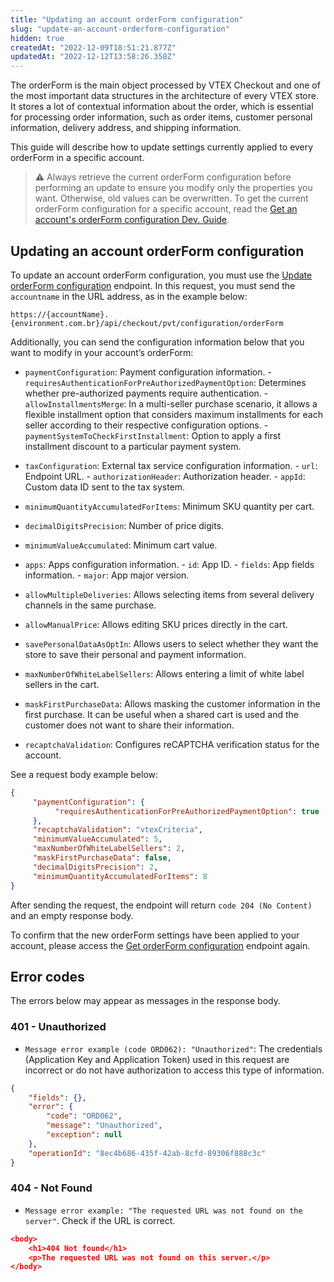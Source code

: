 ```yaml
---
title: "Updating an account orderForm configuration"
slug: "update-an-account-orderform-configuration"
hidden: true
createdAt: "2022-12-09T18:51:21.877Z"
updatedAt: "2022-12-12T13:58:26.358Z"
---
```


The orderForm is the main object processed by VTEX Checkout and one of the most important data structures in the architecture of every VTEX store. It stores a lot of contextual information about the order, which is essential for processing order information, such as order items, customer personal information, delivery address, and shipping information.

This guide will describe how to update settings currently applied to every orderForm in a specific account.
> ⚠️ Always retrieve the current orderForm configuration before performing an update to ensure you modify only the properties you want. Otherwise, old values can be overwritten. To get the current orderForm configuration for a specific account, read the [Get an account's orderForm configuration Dev. Guide](https://developers.vtex.com/docs/guides/get-an-account-orderform-configuration).

## Updating an account orderForm configuration

To update an account orderForm configuration, you must use the [Update orderForm configuration](https://developers.vtex.com/docs/api-reference/checkout-api#post-/api/checkout/pvt/configuration/orderForm) endpoint. In this request, you must send the `accountname` in the URL address, as in the example below:

`https://{accountName}.{environment.com.br}/api/checkout/pvt/configuration/orderForm`

Additionally, you can send the configuration information below that you want to modify in your account’s orderForm:

- `paymentConfiguration`: Payment configuration information. -  `requiresAuthenticationForPreAuthorizedPaymentOption`: Determines whether pre-authorized payments require authentication. - `allowInstallmentsMerge`: In a multi-seller purchase scenario, it allows a flexible installment option that considers maximum installments for each seller according to their respective configuration options. - `paymentSystemToCheckFirstInstallment`: Option to apply a first installment discount to a particular payment system.

- `taxConfiguration`: External tax service configuration information. - `url`: Endpoint URL. - `authorizationHeader`: Authorization header. - `appId`: Custom data ID sent to the tax system.

- `minimumQuantityAccumulatedForItems`: Minimum SKU quantity per cart.
- `decimalDigitsPrecision`: Number of price digits.
- `minimumValueAccumulated`: Minimum cart value.
- `apps`: Apps configuration information. - `id`: App ID. - `fields`: App fields information. - `major`: App major version.

- `allowMultipleDeliveries`: Allows selecting items from several delivery channels in the same purchase.
- `allowManualPrice`: Allows editing SKU prices directly in the cart.
- `savePersonalDataAsOptIn`: Allows users to select whether they want the store to save their personal and payment information.
- `maxNumberOfWhiteLabelSellers`: Allows entering a limit of white label sellers in the cart.
- `maskFirstPurchaseData`: Allows masking the customer information in the first purchase. It can be useful when a shared cart is used and the customer does not want to share their information.
- `recaptchaValidation`: Configures reCAPTCHA verification status for the account.

See a request body example below:

```json
{
     "paymentConfiguration": {
          "requiresAuthenticationForPreAuthorizedPaymentOption": true
     },
     "recaptchaValidation": "vtexCriteria",
     "minimumValueAccumulated": 5,
     "maxNumberOfWhiteLabelSellers": 2,
     "maskFirstPurchaseData": false,
     "decimalDigitsPrecision": 2,
     "minimumQuantityAccumulatedForItems": 8
}
```

After sending the request, the endpoint will return `code 204 (No Content)` and an empty response body.

To confirm that the new orderForm settings have been applied to your account, please access the [Get orderForm configuration](https://developers.vtex.com/docs/api-reference/checkout-api#get-/api/checkout/pvt/configuration/orderForm) endpoint again.

## Error codes

The errors below may appear as messages in the response body.

### 401 - Unauthorized
- `Message error example (code ORD062): "Unauthorized"`: The credentials (Application Key and Application Token) used in this request are incorrect or do not have authorization to access this type of information.

```json
{
    "fields": {},
    "error": {
        "code": "ORD062",
        "message": "Unauthorized",
        "exception": null
    },
    "operationId": "8ec4b686-435f-42ab-8cfd-89306f888c3c"
}
```

### 404 - Not Found

- `Message error example: "The requested URL was not found on the server"`. Check if the URL is correct.

```json
<body>
    <h1>404 Not found</h1>
    <p>The requested URL was not found on this server.</p>
</body>
```
